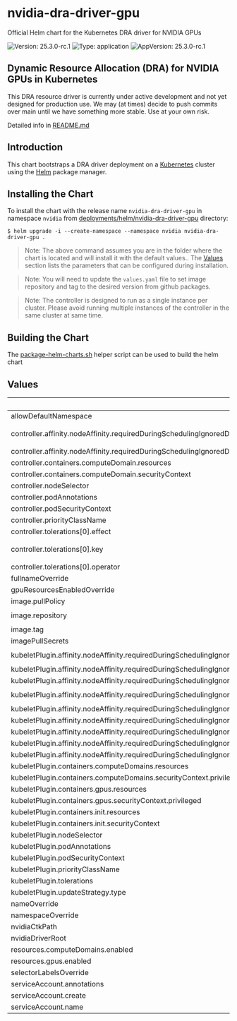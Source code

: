 # nvidia-dra-driver-gpu

Official Helm chart for the Kubernetes DRA driver for NVIDIA GPUs

![Version: 25.3.0-rc.1](https://img.shields.io/badge/Version-25.3.0--rc.1-informational?style=flat-square) ![Type: application](https://img.shields.io/badge/Type-application-informational?style=flat-square) ![AppVersion: 25.3.0-rc.1](https://img.shields.io/badge/AppVersion-25.3.0--rc.1-informational?style=flat-square)

## Dynamic Resource Allocation (DRA) for NVIDIA GPUs in Kubernetes

This DRA resource driver is currently under active development and not yet designed for production use.
We may (at times) decide to push commits over main until we have something more stable. Use at your own risk.

Detailed info in [README.md](../../README.md)

## Introduction

This chart bootstraps a DRA driver deployment on a [Kubernetes](https://kubernetes.io/) cluster using the [Helm](https://helm.sh/) package manager.

## Installing the Chart

To install the chart with the release name `nvidia-dra-driver-gpu` in namespace `nvidia` from [deployments/helm/nvidia-dra-driver-gpu](./deployments/helm/nvidia-dra-driver-gpu) directory:

```console
$ helm upgrade -i --create-namespace --namespace nvidia nvidia-dra-driver-gpu .
```

> Note: The above command assumes you are in the folder where the chart is located and will install it with the default values.. The [Values](#values) section lists the parameters that can be configured during installation.

> Note: You will need to update the `values.yaml` file to set image repository and tag to the desired version from github packages.

> Note: The controller is designed to run as a single instance per cluster. Please avoid running multiple instances of the controller in the same cluster at same time.

## Building the Chart

The [package-helm-charts.sh](./hack/package-helm-charts) helper script can be used to build the helm chart

## Values

| Key | Type | Default | Description |
|-----|------|---------|-------------|
| allowDefaultNamespace | bool | `false` |  |
| controller.affinity.nodeAffinity.requiredDuringSchedulingIgnoredDuringExecution.nodeSelectorTerms[0].matchExpressions[0].key | string | `"node-role.kubernetes.io/control-plane"` |  |
| controller.affinity.nodeAffinity.requiredDuringSchedulingIgnoredDuringExecution.nodeSelectorTerms[0].matchExpressions[0].operator | string | `"Exists"` |  |
| controller.containers.computeDomain.resources | object | `{}` |  |
| controller.containers.computeDomain.securityContext | object | `{}` |  |
| controller.nodeSelector | object | `{}` |  |
| controller.podAnnotations | object | `{}` |  |
| controller.podSecurityContext | object | `{}` |  |
| controller.priorityClassName | string | `"system-node-critical"` |  |
| controller.tolerations[0].effect | string | `"NoSchedule"` |  |
| controller.tolerations[0].key | string | `"node-role.kubernetes.io/control-plane"` |  |
| controller.tolerations[0].operator | string | `"Exists"` |  |
| fullnameOverride | string | `""` |  |
| gpuResourcesEnabledOverride | bool | `false` |  |
| image.pullPolicy | string | `"IfNotPresent"` |  |
| image.repository | string | `"nvcr.io/nvidia/k8s-dra-driver-gpu"` |  |
| image.tag | string | `""` |  |
| imagePullSecrets | list | `[]` |  |
| kubeletPlugin.affinity.nodeAffinity.requiredDuringSchedulingIgnoredDuringExecution.nodeSelectorTerms[0].matchExpressions[0].key | string | `"feature.node.kubernetes.io/pci-10de.present"` |  |
| kubeletPlugin.affinity.nodeAffinity.requiredDuringSchedulingIgnoredDuringExecution.nodeSelectorTerms[0].matchExpressions[0].operator | string | `"In"` |  |
| kubeletPlugin.affinity.nodeAffinity.requiredDuringSchedulingIgnoredDuringExecution.nodeSelectorTerms[0].matchExpressions[0].values[0] | string | `"true"` |  |
| kubeletPlugin.affinity.nodeAffinity.requiredDuringSchedulingIgnoredDuringExecution.nodeSelectorTerms[1].matchExpressions[0].key | string | `"feature.node.kubernetes.io/cpu-model.vendor_id"` |  |
| kubeletPlugin.affinity.nodeAffinity.requiredDuringSchedulingIgnoredDuringExecution.nodeSelectorTerms[1].matchExpressions[0].operator | string | `"In"` |  |
| kubeletPlugin.affinity.nodeAffinity.requiredDuringSchedulingIgnoredDuringExecution.nodeSelectorTerms[1].matchExpressions[0].values[0] | string | `"NVIDIA"` |  |
| kubeletPlugin.affinity.nodeAffinity.requiredDuringSchedulingIgnoredDuringExecution.nodeSelectorTerms[2].matchExpressions[0].key | string | `"nvidia.com/gpu.present"` |  |
| kubeletPlugin.affinity.nodeAffinity.requiredDuringSchedulingIgnoredDuringExecution.nodeSelectorTerms[2].matchExpressions[0].operator | string | `"In"` |  |
| kubeletPlugin.affinity.nodeAffinity.requiredDuringSchedulingIgnoredDuringExecution.nodeSelectorTerms[2].matchExpressions[0].values[0] | string | `"true"` |  |
| kubeletPlugin.containers.computeDomains.resources | object | `{}` |  |
| kubeletPlugin.containers.computeDomains.securityContext.privileged | bool | `true` |  |
| kubeletPlugin.containers.gpus.resources | object | `{}` |  |
| kubeletPlugin.containers.gpus.securityContext.privileged | bool | `true` |  |
| kubeletPlugin.containers.init.resources | object | `{}` |  |
| kubeletPlugin.containers.init.securityContext | object | `{}` |  |
| kubeletPlugin.nodeSelector | object | `{}` |  |
| kubeletPlugin.podAnnotations | object | `{}` |  |
| kubeletPlugin.podSecurityContext | object | `{}` |  |
| kubeletPlugin.priorityClassName | string | `"system-node-critical"` |  |
| kubeletPlugin.tolerations | list | `[]` |  |
| kubeletPlugin.updateStrategy.type | string | `"RollingUpdate"` |  |
| nameOverride | string | `""` |  |
| namespaceOverride | string | `""` |  |
| nvidiaCtkPath | string | `"/usr/bin/nvidia-ctk"` |  |
| nvidiaDriverRoot | string | `"/"` |  |
| resources.computeDomains.enabled | bool | `true` |  |
| resources.gpus.enabled | bool | `true` |  |
| selectorLabelsOverride | object | `{}` |  |
| serviceAccount.annotations | object | `{}` |  |
| serviceAccount.create | bool | `true` |  |
| serviceAccount.name | string | `""` |  |
